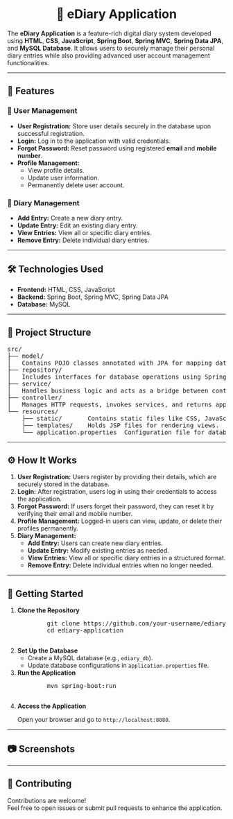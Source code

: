<h1 align="center">📒 eDiary Application</h1>
<p>
    The <strong>eDiary Application</strong> is a feature-rich digital diary system developed using <strong>HTML</strong>, <strong>CSS</strong>, <strong>JavaScript</strong>, <strong>Spring Boot</strong>, <strong>Spring MVC</strong>, <strong>Spring Data JPA</strong>, and <strong>MySQL Database</strong>. It allows users to securely manage their personal diary entries while also providing advanced user account management functionalities.
</p>

<hr>

<h2>🚀 Features</h2>

<h3>👤 User Management</h3>
<ul>
    <li><strong>User Registration:</strong> Store user details securely in the database upon successful registration.</li>
    <li><strong>Login:</strong> Log in to the application with valid credentials.</li>
    <li><strong>Forgot Password:</strong> Reset password using registered <strong>email</strong> and <strong>mobile number</strong>.</li>
    <li><strong>Profile Management:</strong>
        <ul>
            <li>View profile details.</li>
            <li>Update user information.</li>
            <li>Permanently delete user account.</li>
        </ul>
    </li>
</ul>

<h3>📔 Diary Management</h3>
<ul>
    <li><strong>Add Entry:</strong> Create a new diary entry.</li>
    <li><strong>Update Entry:</strong> Edit an existing diary entry.</li>
    <li><strong>View Entries:</strong> View all or specific diary entries.</li>
    <li><strong>Remove Entry:</strong> Delete individual diary entries.</li>
</ul>

<hr>

<h2>🛠️ Technologies Used</h2>
<ul>
    <li><strong>Frontend:</strong> HTML, CSS, JavaScript</li>
    <li><strong>Backend:</strong> Spring Boot, Spring MVC, Spring Data JPA</li>
    <li><strong>Database:</strong> MySQL</li>
</ul>

<hr>

<h2>📁 Project Structure</h2>
<pre>
src/
├── model/             
│   Contains POJO classes annotated with JPA for mapping database tables.
├── repository/        
│   Includes interfaces for database operations using Spring Data JPA.
├── service/           
│   Handles business logic and acts as a bridge between controller and repository layers.
├── controller/        
│   Manages HTTP requests, invokes services, and returns appropriate responses.
└── resources/         
    ├── static/       Contains static files like CSS, JavaScript, and images.
    ├── templates/    Holds JSP files for rendering views.
    └── application.properties  Configuration file for database and application settings.
</pre>

<hr>

<h2>⚙️ How It Works</h2>
<ol>
    <li><strong>User Registration:</strong> Users register by providing their details, which are securely stored in the database.</li>
    <li><strong>Login:</strong> After registration, users log in using their credentials to access the application.</li>
    <li><strong>Forgot Password:</strong> If users forget their password, they can reset it by verifying their email and mobile number.</li>
    <li><strong>Profile Management:</strong> Logged-in users can view, update, or delete their profiles permanently.</li>
    <li><strong>Diary Management:</strong>
        <ul>
            <li><strong>Add Entry:</strong> Users can create new diary entries.</li>
            <li><strong>Update Entry:</strong> Modify existing entries as needed.</li>
            <li><strong>View Entries:</strong> View all or specific diary entries in a structured format.</li>
            <li><strong>Remove Entry:</strong> Delete individual entries when no longer needed.</li>
        </ul>
    </li>
</ol>

<hr>

<h2>🎯 Getting Started</h2>
<ol>
    <li><strong>Clone the Repository</strong>
        <pre>
        git clone https://github.com/your-username/ediary-application.git
        cd ediary-application
        </pre>
    </li>
    <li><strong>Set Up the Database</strong>
        <ul>
            <li>Create a MySQL database (e.g., <code>ediary_db</code>).</li>
            <li>Update database configurations in <code>application.properties</code> file.</li>
        </ul>
    </li>
    <li><strong>Run the Application</strong>
        <pre>
        mvn spring-boot:run
        </pre>
    </li>
    <li><strong>Access the Application</strong>
        <p>Open your browser and go to <code>http://localhost:8080</code>.</p>
    </li>
</ol>
<hr>
<h2>📷 Screenshots</h2>

<hr>


<h2>🤝 Contributing</h2>
<p>
    Contributions are welcome!<br>
    Feel free to open issues or submit pull requests to enhance the application.
</p>
